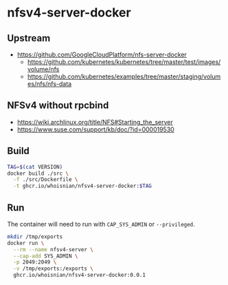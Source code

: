 # nfsv4-server-docker

## Upstream
* https://github.com/GoogleCloudPlatform/nfs-server-docker
  * https://github.com/kubernetes/kubernetes/tree/master/test/images/volume/nfs
  * https://github.com/kubernetes/examples/tree/master/staging/volumes/nfs/nfs-data

## NFSv4 without rpcbind
* https://wiki.archlinux.org/title/NFS#Starting_the_server
* https://www.suse.com/support/kb/doc/?id=000019530

## Build
```sh
TAG=$(cat VERSION)
docker build ./src \
  -f ./src/Dockerfile \
  -t ghcr.io/whoisnian/nfsv4-server-docker:$TAG
```

## Run
The container will need to run with `CAP_SYS_ADMIN` or `--privileged`.
```sh
mkdir /tmp/exports
docker run \
  --rm --name nfsv4-server \
  --cap-add SYS_ADMIN \
  -p 2049:2049 \
  -v /tmp/exports:/exports \
  ghcr.io/whoisnian/nfsv4-server-docker:0.0.1
```

